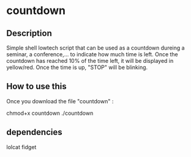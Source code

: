 # countdown

## Description

Simple shell lowtech script that can be used as a countdown dureing a seminar, a conference,... to indicate how much time is left.
Once the countdown has reached 10% of the time left, it will be displayed in yellow/red.
Once the time is up, "STOP" will be blinking.

## How to use this
Once you download the file "countdown" :

chmod+x countdown
./countdown <number of minutes>

  
## dependencies
  lolcat
  fidget
